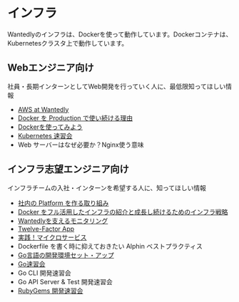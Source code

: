 インフラ
=======

Wantedlyのインフラは、Dockerを使って動作しています。Dockerコンテナは、Kubernetesクラスタ上で動作しています。

## Webエンジニア向け

社員・長期インターンとしてWeb開発を行っていく人に、最低限知ってほしい情報

- [AWS at Wantedly](https://gist.github.com/dtan4/d8cc932f64299f6ed73652eddb6ab9ff)
- [Docker を Production で使い続ける理由](https://www.wantedly.com/companies/wantedly/post_articles/27548)
- [Dockerを使ってみよう](https://github.com/wantedly/paus/blob/master/doc/tutorial-docker.md)
- [Kubernetes 速習会](http://qiita.com/koudaiii/items/d0b3b0b78dc44d97232a)
- Web サーバーはなぜ必要か？Nginx使う意味


## インフラ志望エンジニア向け

インフラチームの入社・インターンを希望する人に、知ってほしい情報

- [社内の Platform を作る取り組み](https://speakerdeck.com/koudaiii/number-ocif16)
- [Docker をフル活用したインフラの紹介と成長し続けるためのインフラ戦略](https://speakerdeck.com/dtan4/number-abejameetup)
- [Wantedlyを支えるモニタリング](http://qiita.com/koudaiii/items/bc89368e1279649f2498)
- [Twelve-Factor App](https://12factor.net/ja/)
- [実践！マイクロサービス](https://speakerdeck.com/awakia/shi-jian-maikurosabisu)
- Dockerfile を書く時に抑えておきたい Alphin ベストプラクティス
- [Go言語の開発環境セット・アップ](http://qiita.com/awakia/items/7bf03fd96a74502073b8)
- [Go速習会](http://qiita.com/awakia/items/d646cc3fd7ee3d223909#_reference-6990c0edc8534d4ffaeb)
- Go CLI 開発速習会
- Go API Server & Test 開発速習会
- [RubyGems 開発速習会](http://qiita.com/dtan4/items/ea25b1c74346e330d5eb)
